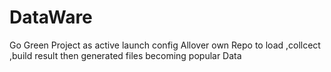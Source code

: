 # DataWare
Go Green Project as active  launch config  Allover own Repo  to load ,collcect ,build result  then generated  files  becoming popular  Data  
